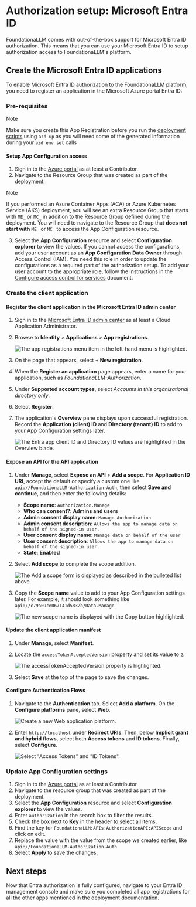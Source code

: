 # Authorization setup: Microsoft Entra ID

FoundationaLLM comes with out-of-the-box support for Microsoft Entra ID authorization. This means that you can use your Microsoft Entra ID to setup authorization access to FoundationaLLM's platform.

## Create the Microsoft Entra ID applications

To enable Microsoft Entra ID authorization to the FoundationaLLM platform, you need to register an application in the Microsoft Azure portal Entra ID:

### Pre-requisites

> [!NOTE]
> Make sure you create this App Registration before you run the [deployment scripts](../../deployment/index.md) using `azd up` as you will need some of the generated information during your `azd env set` calls

#### Setup App Configuration access

1. Sign in to the [Azure portal](https://portal.azure.com/) as at least a Contributor.
2. Navigate to the Resource Group that was created as part of the deployment.
> [!NOTE]
> If you performed an Azure Container Apps (ACA) or Azure Kubernetes Service (AKS) deployment, you will see an extra Resource Group that starts with `ME_` or `MC_` in addition to the Resource Group defined during the deployment. You will need to navigate to the Resource Group that **does not start with** `ME_` or `MC_` to access the App Configuration resource.
3. Select the **App Configuration** resource and select **Configuration explorer** to view the values. If you cannot access the configurations, add your user account as an **App Configuration Data Owner** through Access Control (IAM). You need this role in order to update the configurations as a required part of the authorization setup. To add your user account to the appropriate role, follow the instructions in the [Configure access control for services](../../deployment/configure-access-control-for-services.md#azure-app-configuration-service) document.

### Create the client application

#### Register the client application in the Microsoft Entra ID admin center

1. Sign in to the [Microsoft Entra ID admin center](https://entra.microsoft.com/) as at least a Cloud Application Administrator.
2. Browse to **Identity** > **Applications** > **App registrations**.

    ![The app registrations menu item in the left-hand menu is highlighted.](media/entra-app-registrations.png)

3. On the page that appears, select **+ New registration**.
4. When the **Register an application** page appears, enter a name for your application, such as *FoundationaLLM-Authorization*. 
5. Under **Supported account types**, select *Accounts in this organizational directory only*.
6. Select **Register**.
7. The application's **Overview** pane displays upon successful registration. Record the **Application (client) ID** and **Directory (tenant) ID** to add to your App Configuration settings later.

    ![The Entra app client ID and Directory ID values are highlighted in the Overview blade.](media/entra-authorization-overview.png)

#### Expose an API for the API application

1. Under **Manage**, select **Expose an API** > **Add a scope**. For **Application ID URI**, accept the default or specify a custom one like `api://FoundationaLLM-Authorization-Auth`, then select **Save and continue**, and then enter the following details:
   - **Scope name**: `Authorization.Manage`
   - **Who can consent?**: **Admins and users**
   - **Admin consent display name**: `Manage Authorization`
   - **Admin consent description**: `Allows the app to manage data on behalf of the signed-in user.`
   - **User consent display name**: `Manage data on behalf of the user`
   - **User consent description**: `Allows the app to manage data on behalf of the signed-in user.`
   - **State**: **Enabled**
2. Select **Add scope** to complete the scope addition.

   ![The Add a scope form is displayed as described in the bulleted list above.](media/entra-authorization-add-scope.png)

3. Copy the **Scope name** value to add to your App Configuration settings later. For example, it should look something like `api://c79a09ce067141d5832b/Data.Manage`.

   ![The new scope name is displayed with the Copy button highlighted.](media/entra-authorization-copy-scope.png)

#### Update the client application manifest

1. Under **Manage**, select **Manifest**.
2. Locate the `accessTokenAcceptedVersion` property and set its value to `2`.

    ![The accessTokenAcceptedVersion property is highlighted.](media/entra-client-app-manifest.png)

3. Select **Save** at the top of the page to save the changes.

#### Configure Authentication Flows

1. Navigate to the **Authentication** tab. Select **Add a platform**. On the **Configure platforms** pane, select **Web**.

    ![Create a new Web application platform.](media/web-platform-selection.png)

2. Enter `http://localhost` under **Redirect URIs**. Then, below **Implicit grant and hybrid flows**, select both **Access tokens** and **ID tokens**. Finally, select **Configure**.

    ![Select "Access Tokens" and "ID Tokens".](media/set-grant-and-hybrid-flows.png)

### Update App Configuration settings

1. Sign in to the [Azure portal](https://portal.azure.com/) as at least a Contributor.
2. Navigate to the resource group that was created as part of the deployment.
3. Select the **App Configuration** resource and select **Configuration explorer** to view the values.
4. Enter `authorization` in the search box to filter the results.
5. Check the box next to **Key** in the header to select all items.
6. Find the key for `FoundationaLLM:APIs:AuthorizationAPI:APIScope` and click on edit.
7. Replace the value with the value from the scope we created earlier, like `api://FoundationaLLM-Authorization-Auth` 
8. Select **Apply** to save the changes.

## Next steps

Now that Entra authorization is fully configured, navigate to your Entra ID management console and make sure you completed all app registrations for all the other apps mentioned in the deployment documentation.